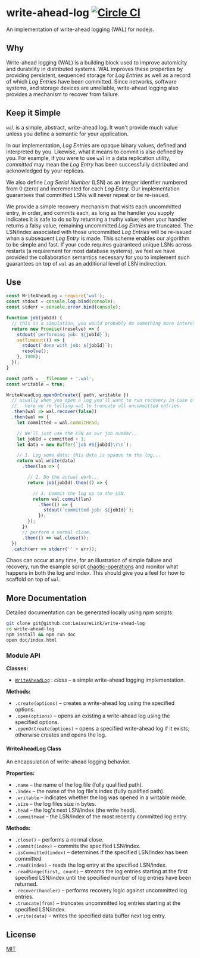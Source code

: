 # write-ahead-log [![Circle CI](https://circleci.com/gh/LeisureLink/write-ahead-log.svg?style=svg)](https://circleci.com/gh/LeisureLink/write-ahead-log)

An implementation of write-ahead logging (WAL) for nodejs.

## Why

Write-ahead logging (WAL) is a building block used to improve automicity and durability in distributed systems. WAL improves these properties by providing persistent, sequenced storage for _Log Entries_ as well as a record of which _Log Entries_ have been committed. Since networks, software systems, and storage devices are unreliable, write-ahead logging also provides a mechanism to recover from failure.

## Keep it Simple

`wal` is a simple, abstract, write-ahead log. It won't provide much value unless you define a semantic for your application.

In our implementation, _Log Entries_ are opaque binary values, defined and interpreted by you. Likewise, what it means to commit is also defined by you. For example, if you were to use `wal` in a data replication utility, _committed_ may mean the _Log Entry_ has been successfully distributed and acknowledged by your replicas.

We also define _Log Serial Number_ (LSN) as an integer identfier numbered from 0 (zero) and incremented for each _Log Entry_. Our implementation guarantees that committed LSNs will never repeat or be re-issued.

We provide a simple recovery mechanism that visits each uncommitted entry, in order, and commits each, as long as the handler you supply indicates it is safe to do so by returning a truthy value; when your handler returns a falsy value, remaining uncommitted _Log Entries_ are truncated. The LSN/index associated with those uncommitted _Log Entries_ will be re-issued whan a subsequent _Log Entry_ is made. This scheme enables our algorithm to be simple and fast. If your code requires guaranteed unique LSNs across restarts (a requirement for most database systems), we feel we have provided the collaboration semantics necessary for you to implement such guarantees on top of `wal` as an additional level of LSN indirection.

## Use

```javascript
const WriteAheadLog = require('wal');
const stdout = console.log.bind(console);
const stderr = console.error.bind(console);

function job(jobId) {
  // this is a simulation, you would probably do something more interesting.
  return new Promise((resolve) => {
    stdout(`performing job: ${jobId}`);
    setTimeout(() => {
      stdout(`done with job: ${jobId}`);
      resolve();
    }, 1000);
  });
}

const path = __filename + '.wal';
const writable = true;

WriteAheadLog.openOrCreate({ path, writable })
  // usually when you open a log you'll want to run recovery in case of prior failure.
  //   here we're telling wal to truncate all uncommitted entries.
  .then(wal => wal.recover(false))
  .then(wal => {
    let committed = wal.commitHead;

    // We'll just use the LSN as our job number...
    let jobId = committed + 1;
    let data = new Buffer(`job #${jobId}\r\n`);

    // 1. Log some data; this data is opaque to the log...
    return wal.write(data)
      .then(lsn => {

        // 2. Do the actual work...
        return job(jobId).then(() => {

          // 3. Commit the log up to the LSN.
          return wal.commit(lsn)
            .then(() => {
              stdout(`committed job: ${jobId}`);
            });
        });
      })
      // perform a normal close.
      .then(() => wal.close());
  })
  .catch(err => stderr('' + err));

```

Chaos can occur at any time, for an illustration of simple failure and recovery, run the example script [chaotic-operations](https://github.com/LeisureLink/write-ahead-log/blob/master/examples/chaotic-operations.js) and monitor what happens in both the log and index. This should give you a feel for how to scaffold on top of `wal`.

## More Documentation

Detailed documentation can be generated locally using npm scripts:

```bash
git clone git@github.com:LeisureLink/write-ahead-log
cd write-ahead-log
npm install && npm run doc
open doc/index.html
```

### Module API

**Classes:**

* [`WriteAheadLog`](#user-content-writeaheadlog-class) : _class_ &ndash; a simple write-ahead logging implementation.

**Methods:**

* `.create(options)` &ndash; creates a write-ahead log using the specified options.
* `.open(options)` &ndash; opens an existing a write-ahead log using the specified options.
* `.openOrCreate(options)` &ndash; opens a specified write-ahead log if it exists; otherwise creates and opens the log.

#### WriteAheadLog Class

An encapsulation of write-ahead logging behavior.

**Properties:**

* `.name` &ndash; the name of the log file (fully qualified path).
* `.index` &ndash; the name of the log file's index (fully qualified path).
* `.writable` &ndash; indicates whether the log was opened in a writable mode.
* `.size` &ndash; the log files size in bytes.
* `.head` &ndash; the log's next LSN/index (the write head).
* `.commitHead` &ndash; the LSN/index of the most recently committed log entry.

**Methods:**

* `.close()` &ndash; performs a normal close.
* `.commit(index)` &ndash; commits the specified LSN/index.
* `.isCommitted(index)` &ndash; determines if the specified LSN/index has been committed.
* `.read(index)` &ndash; reads the log entry at the specified LSN/index.
* `.readRange(first, count)` &ndash; streams the log entries starting at the first specified LSN/index until the specified number of log entries have been returned.
* `.recover(handler)` &ndash; performs recovery logic against uncommitted log entries.
* `.truncate(from)` &ndash; truncates uncommitted log entries starting at the specified LSN/index.
* `.write(data)` &ndash; writes the specified data buffer next log entry.


## License

[MIT](https://github.com/LeisureLink/write-ahead-log/blob/master/LICENSE)
